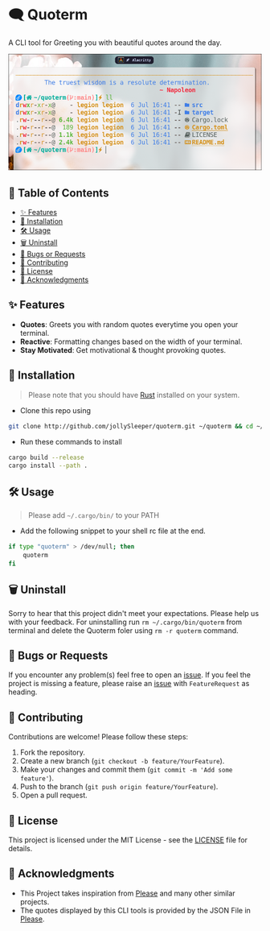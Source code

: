 # 🗨️ Quoterm
A CLI tool for Greeting you with beautiful quotes around the day.

![Quoterm](./screenshot.png)

## 📖 Table of Contents

- [✨ Features](#features)
- [🚀 Installation](#installation)
- [🛠️ Usage](#usage)
- [🗑️ Uninstall](#uninstall)
- [🐛 Bugs or Requests](#bugs-or-requests)
- [🤝 Contributing](#contributing)
- [📄 License](#license)
- [🙏 Acknowledgments](#acknowledgments)

## ✨ Features

- **Quotes**: Greets you with random quotes everytime you open your terminal.
- **Reactive**: Formatting changes based on the width of your terminal.
- **Stay Motivated**: Get motivational & thought provoking quotes.

## 🚀 Installation
> Please note that you should have [Rust](https://rust-lang.org) installed on your system.

- Clone this repo using
```bash
git clone http://github.com/jollySleeper/quoterm.git ~/quoterm && cd ~/quoterm
```

- Run these commands to install
```bash
cargo build --release
cargo install --path .
```

## 🛠️ Usage
> Please add `~/.cargo/bin/` to your PATH

- Add the following snippet to your shell rc file at the end.
```sh .bashrc/.zshrc
if type "quoterm" > /dev/null; then
    quoterm 
fi
```

## 🗑️ Uninstall

Sorry to hear that this project didn't meet your expectations. Please help us with your feedback.
For uninstalling run `rm ~/.cargo/bin/quoterm` from terminal and delete the Quoterm foler using `rm -r quoterm` command.

## 🐛 Bugs or Requests

If you encounter any problem(s) feel free to open an [issue](https://github.com/jollySleeper/quoterm/issues/new).
If you feel the project is missing a feature, please raise an [issue](https://github.com/jollySleeper/quoterm/issues/new) with `FeatureRequest` as heading.

## 🤝 Contributing

Contributions are welcome! Please follow these steps:

1. Fork the repository.
2. Create a new branch (`git checkout -b feature/YourFeature`).
3. Make your changes and commit them (`git commit -m 'Add some feature'`).
4. Push to the branch (`git push origin feature/YourFeature`).
5. Open a pull request.

## 📄 License

This project is licensed under the MIT License - see the [LICENSE](https://github.com/jollySleeper/quoterm/blob/main/LICENSE) file for details.

## 🙏 Acknowledgments

- This Project takes inspiration from [Please](https://github.com/NayamAmarshe/please) and many other similar projects.
- The quotes displayed by this CLI tools is provided by the JSON File in [Please](https://github.com/NayamAmarshe/please).
